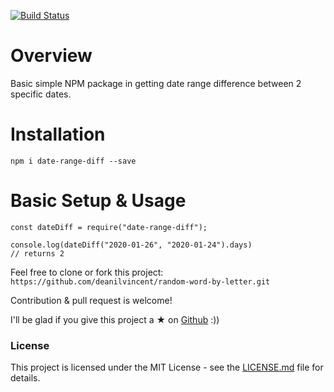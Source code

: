 [![Build Status](https://travis-ci.com/deanilvincent/date-range-diff.svg?branch=master)](https://travis-ci.com/deanilvincent/date-range-diff)

# Overview
Basic simple NPM package in getting date range difference between 2 specific dates.

# Installation
`npm i date-range-diff --save`

# Basic Setup & Usage

```
const dateDiff = require("date-range-diff");

console.log(dateDiff("2020-01-26", "2020-01-24").days)
// returns 2
```
Feel free to clone or fork this project:  `https://github.com/deanilvincent/random-word-by-letter.git`

Contribution & pull request is welcome!

I'll be glad if you give this project a ★ on [Github](https://github.com/deanilvincent/date-range-diff) :))

### License

This project is licensed under the MIT License - see the  [LICENSE.md](https://github.com/deanilvincent/date-range-diff/blob/master/LICENSE)  file for details.